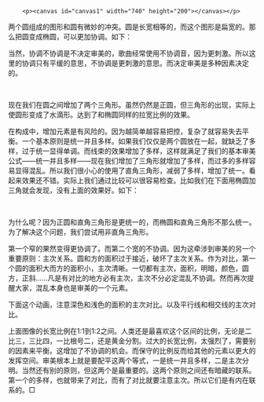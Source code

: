         <p><canvas id="canvas1" width="740" height="200"></canvas></p>
<script type="text/javascript">
                              var canvas1=document.getElementById("canvas1");
                              var ctx=canvas1.getContext("2d");
                              ctx.lineWidth=1;
                              ctx.strokeStyle="#d3d3d3";
                              var x0=370,y0=100,x1=100,y1=0,x2=0,y2=0,r=0,x3=0,y3=0;
                              for (var i=0;i<72;i++){
                              r=r+Math.PI/36;
                              x2=x0+x1+100*Math.cos(r);
                              y2=y0+y1+100*Math.sin(r);
                              x3=x0-x1-100*Math.cos(r);
                              y3=y0+y1-100*Math.sin(r);
                              ctx.moveTo(x3,y3);
                              ctx.lineTo(x2,y2);
                              }
                              ctx.stroke();
                          </script>
<p>两个圆组成的图形和圆有微妙的冲突。圆是长宽相等的，而这个图形是扁宽的。那么把圆变成椭圆，可以更加协调。如下：</p>
<canvas id="canvas2" width="740" height="200"></canvas>
<p>
<script type="text/javascript">
                              var canvas1=document.getElementById("canvas2");
                              var ctx=canvas1.getContext("2d");
                              ctx.lineWidth=1;
                              ctx.strokeStyle="#d3d3d3";
                              var x0=370,y0=100,x1=130,y1=0,x2=200,y2=100,r=0,x3=0,y3=0;
                              for (var i=0;i<72;i++){
                              r=r+Math.PI/36;
                              x2=x0+x1+130*Math.cos(r);
                              y2=y0+y1+100*Math.sin(r);
                              x3=x0-x1-130*Math.cos(r);
                              y3=y0+y1-100*Math.sin(r);
                              ctx.moveTo(x3,y3);
                              ctx.lineTo(x2,y2);
                              //y1=y1+10;
                              }
                              //执行画线
                              ctx.stroke();
                          </script></p>
<p>当然，协调不协调是不决定审美的，歌曲经常使用不协调音，因为更刺激。所以这里的协调只有平缓的意思，不协调是更刺激的意思。而决定审美是多种因素决定的。</p>
<p>&nbsp;</p>
<p><canvas id="canvas3" width="740" height="200"></canvas>
<script type="text/javascript">
                              var canvas1=document.getElementById("canvas3");
                              var ctx=canvas1.getContext("2d");
                              ctx.lineWidth=1;
                              ctx.strokeStyle="#d3d3d3";
                              var x0=370,y0=100,x1=141,y1=0,x2=200,y2=100,r=0,x3=0,y3=0;
                              for (var i=0;i<72;i++){
                              r=r+Math.PI/36;
                              x2=x0+x1+100*Math.cos(r);
                              y2=y0+y1+100*Math.sin(r);
                              x3=x0-x1-100*Math.cos(r);
                              y3=y0+y1-100*Math.sin(r);
                              ctx.moveTo(x3,y3);
                              ctx.lineTo(x2,y2);
                              //y1=y1+10;
                              }
                              //执行画线
                              ctx.stroke();
                          </script></p>
<p>现在我们在圆之间增加了两个三角形。虽然仍然是正圆，但三角形的出现，实际上使圆形变成了水滴形。达到了和椭圆同样的拉宽比例的效果。</p>
<p>在构成中，增加元素是有风险的。因为越简单越容易把控，复杂了就容易失去平衡。一个基本原则是统一并且多样。如果我们仅仅是两个圆放在一起，就缺乏了多样，过于统一显得单调。而线束的效果增加了多样，这样就满足了我们的基本审美公式&#8212;&#8212;统一并且多样&#8212;&#8212;现在我们增加了三角形就增加了多样，而过多的多样容易显得混乱。所以我们很小心的使用了直角三角形，减弱了多样，增加了统一。看起来效果还不错。实际上我们通过比较可以很容易检查。比如我们在下面用椭圆加三角就会发现，没有上面的效果好。如下：</p>
<p>
<canvas id="canvas4" width="740" height="200"></canvas>
<script type="text/javascript">
                              var canvas1=document.getElementById("canvas4");
                              var ctx=canvas1.getContext("2d");
                              ctx.lineWidth=1;
                              ctx.strokeStyle="#d3d3d3";
                              var x0=370,y0=100,x1=151,y1=0,x2=0,y2=0,r=0,x3=0,y3=0;
                              for (var i=0;i<72;i++){
                              r=r+Math.PI/36;
                              x2=x0+x1+120*Math.cos(r);
                              y2=y0+y1+100*Math.sin(r);
                              x3=x0-x1-120*Math.cos(r);
                              y3=y0+y1-100*Math.sin(r);
                              ctx.moveTo(x3,y3);
                              ctx.lineTo(x2,y2);
                              //y1=y1+10;
                              }
                              //执行画线
                              ctx.stroke();
                          </script></p>
<p>&nbsp;</p>
<p>为什么呢？因为正圆和直角三角形是更统一的，而椭圆和直角三角形不那么统一。为了解决这个问题，我们尝试用非直角三角形。</p>
<p>
<canvas id="canvas5" width="740" height="200"></canvas>
<script type="text/javascript">
                              var canvas1=document.getElementById("canvas5");
                              var ctx=canvas1.getContext("2d");
                              ctx.lineWidth=1;
                              ctx.strokeStyle="#d3d3d3";
                              var x0=370,y0=100,x1=131,y1=0,x2=0,y2=0,r=0,x3=0,y3=0;
                              for (var i=0;i<72;i++){
                              r=r+Math.PI/36;
                              x2=x0+x1+120*Math.cos(r);
                              y2=y0+y1+100*Math.sin(r);
                              x3=x0-x1-120*Math.cos(r);
                              y3=y0+y1-100*Math.sin(r);
                              ctx.moveTo(x3,y3);
                              ctx.lineTo(x2,y2);
                              //y1=y1+10;
                              }
                              //执行画线
                              ctx.stroke();
                          </script></p>
<p>
<canvas id="canvas6" width="740" height="200" style="color:#ffffff"></canvas>
<script type="text/javascript">
                              var canvas1=document.getElementById("canvas6");
                              var ctx=canvas1.getContext("2d");
ctx.fillStyle='#fff';
ctx.fillRect(0,0,740,200);
                              ctx.lineWidth=1;
                              ctx.strokeStyle="#d3d3d3";
                              var x0=370,y0=100,x1=210,y1=0,x2=0,y2=0,r=0,x3=0,y3=0;
                              for (var i=0;i<72;i++){
                              r=r+Math.PI/36;
                              x2=x0+x1+120*Math.cos(r);
                              y2=y0+y1+100*Math.sin(r);
                              x3=x0-x1-120*Math.cos(r);
                              y3=y0+y1-100*Math.sin(r);
                              ctx.moveTo(x3,y3);
                              ctx.lineTo(x2,y2);
                              //y1=y1+10;
                              }
                              //执行画线
                              ctx.stroke();
                          </script></p>
<p>第一个窄的果然变得更协调了。而第二个宽的不协调。因为这牵涉到审美的另一个重要原则：主次关系。圆和方的面积过于接近，破坏了主次关系。作为对比，第一个圆的面积大而方的面积小，主次清晰。一切都有主次，面积，明暗，颜色，圆方，正斜&#8230;&#8230;凡是有对比的地方必有主次，主次不分必定混乱不协调。然而再次提醒大家，混乱本身也是审美的一个元素。</p>
<p>下面这个动画，注意深色和浅色的面积的主次对比。以及平行线和相交线的主次对比。</p>
<p><canvas id="canvas7" width="740" height="200"></canvas>
<script type="text/javascript">
               var canvas1=document.getElementById("canvas7");
               var ctx=canvas1.getContext("2d");
               ctx.lineWidth=1;
               ctx.strokeStyle="#d3d3d3";
               var x0=370,y0=100,x1=70,y1=0,x2=0,y2=0,r=0,p=Math.PI,q=0,x3=0,y3=0;
function line1() {
ctx.clearRect(0, 0, 740, 200);
q=q+0.01;
               for (var i=0;i<72;i++){
               r=r+p/36;
               x2=x0+x1+100*Math.cos(r-q);
               y2=y0+y1+100*Math.sin(r-q);
               x3=x0-x1+100*Math.cos(r);
               y3=y0+y1-100*Math.sin(r);
ctx.beginPath();
               ctx.moveTo(x3,y3);
               ctx.lineTo(x2,y2);
/*if (i==0){
ctx.strokeStyle="#ff0000";
}else{
ctx.strokeStyle="#d3d3d3";
}*/
               ctx.stroke();
ctx.closePath();
               }
}
setInterval(line1,30);
           </script></p>
<p>上面图像的长宽比例在1:1到1:2之间。人类还是最喜欢这个区间的比例，无论是二比三，三比四，一比根号二，还是黄金分割。过大的长宽比例，太强烈了，需要别的因素来平衡。这增加了不协调的机会。而保守的比例反而给其他的元素以更大的发挥空间。审美根本上就是要配平这两个等式，一是统一并且多样，二是主次分明。当然还有别的原则，但这两个是最重要的。这两个原则之间还有暗藏的联系。第一个的多样，也就带来了对比，而有了对比就要注意主次。所以它们是有内在联系的。&#9633;</p>
    </body>

